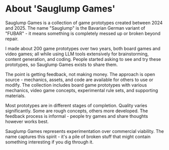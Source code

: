 # About 'Sauglump Games'

Sauglump Games is a collection of game prototypes created between 2024 and 2025. The name "Sauglump" is the Bavarian German variant of "FUBAR" - it means something is completely messed up or broken beyond repair.

I made about 200 game prototypes over two years, both board games and video games; all while using LLM tools extensively for brainstorming, content generation, and coding. People started asking to see and try these prototypes, so Sauglump Games exists to share them.

The point is getting feedback, not making money. The approach is open source - mechanics, assets, and code are available for others to use or modify. The collection includes board game prototypes with various mechanics, video game concepts, experimental rule sets, and supporting materials.

Most prototypes are in different stages of completion. Quality varies significantly. Some are rough concepts, others more developed. The feedback process is informal - people try games and share thoughts however works best.

Sauglump Games represents experimentation over commercial viability. The name captures this spirit - it's a pile of broken stuff that might contain something interesting if you dig through it.